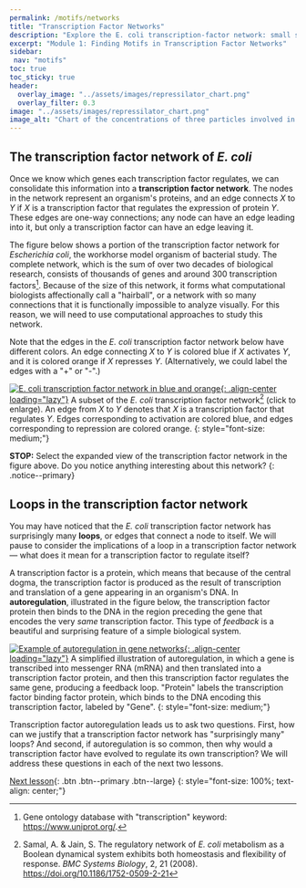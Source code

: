 ```yaml
---
permalink: /motifs/networks
title: "Transcription Factor Networks"
description: "Explore the E. coli transcription-factor network: small subgraph patterns that reveal underlying design principles."
excerpt: "Module 1: Finding Motifs in Transcription Factor Networks"
sidebar:
 nav: "motifs"
toc: true
toc_sticky: true
header:
  overlay_image: "../assets/images/repressilator_chart.png"
  overlay_filter: 0.3
image: "../assets/images/repressilator_chart.png"
image_alt: "Chart of the concentrations of three particles involved in the repressilator, a synthetic biological oscillating system."
---
```


## The transcription factor network of *E. coli*

Once we know which genes each transcription factor regulates, we can consolidate this information into a **transcription factor network**. The nodes in the network represent an organism's proteins, and an edge connects *X* to *Y* if *X* is a transcription factor that regulates the expression of protein *Y*. These edges are one-way connections; any node can have an edge leading into it, but only a transcription factor can have an edge leaving it.

The figure below shows a portion of the transcription factor network for *Escherichia coli*, the workhorse model organism of bacterial study. The complete network, which is the sum of over two decades of biological research, consists of thousands of genes and around 300 transcription factors[^tfNumber]. Because of the size of this network, it forms what computational biologists affectionally call a "hairball", or a network with so many connections that it is functionally impossible to analyze visually. For this reason, we will need to use computational approaches to study this network.

Note that the edges in the *E. coli* transcription factor network below have different colors. An edge connecting *X* to *Y* is colored blue if *X* activates *Y*, and it is colored orange if *X* represses *Y*. (Alternatively, we could label the edges with a "+" or "-".)

[![E. coli transcription factor network in blue and orange](../assets/images/600px/e_coli_tf_network_blue_orange.png){: .align-center loading="lazy"}](../assets/images/e_coli_tf_network_blue_orange.png)
A subset of the *E. coli* transcription factor network[^eColiNetwork] (click to enlarge). An edge from *X* to *Y* denotes that *X* is a transcription factor that regulates *Y*. Edges corresponding to activation are colored blue, and edges corresponding to repression are colored orange.
{: style="font-size: medium;"}

**STOP:** Select the expanded view of the transcription factor network in the figure above. Do you notice anything interesting about this network?
{: .notice--primary}

## Loops in the transcription factor network

You may have noticed that the *E. coli* transcription factor network has surprisingly many **loops**, or edges that connect a node to itself. We will pause to consider the implications of a loop in a transcription factor network — what does it mean for a transcription factor to regulate itself?

A transcription factor is a protein, which means that because of the central dogma, the transcription factor is produced as the result of transcription and translation of a gene appearing in an organism's DNA. In **autoregulation**, illustrated in the figure below, the transcription factor protein then binds to the DNA in the region preceding the gene that encodes the very *same* transcription factor. This type of *feedback* is a beautiful and surprising feature of a simple biological system.

[![Example of autoregulation in gene networks](../assets/images/600px/autoregulation_example.png){: .align-center loading="lazy"}](../assets/images/autoregulation_example.png)
A simplified illustration of autoregulation, in which a gene is transcribed into messenger RNA (mRNA) and then translated into a transcription factor protein, and then this transcription factor regulates the same gene, producing a feedback loop. "Protein" labels the transcription factor binding factor protein, which binds to the DNA encoding this transcription factor, labeled by "Gene".
{: style="font-size: medium;"}

Transcription factor autoregulation leads us to ask two questions. First, how can we justify that a transcription factor network has "surprisingly many" loops? And second, if autoregulation is so common, then why would a transcription factor have evolved to regulate its own transcription? We will address these questions in each of the next two lessons.

[Next lesson](autoregulation){: .btn .btn--primary .btn--large}
{: style="font-size: 100%; text-align: center;"}

[^scNetwork]: Lee, T. I., Rinaldi, N. J., Robert, F., Odom, D. T., Bar-Joseph, Z., Gerber, G. K., … Young, R. A. (2002). Transcriptional regulatory networks in Saccharomyces cerevisiae. Science, 298(5594), 799–804. https://doi.org/10.1126/science.1075090

[^eColiNetwork]: Samal, A. & Jain, S. The regulatory network of *E. coli* metabolism as a Boolean dynamical system exhibits both homeostasis and flexibility of response. *BMC Systems Biology*,  2, 21 (2008). https://doi.org/10.1186/1752-0509-2-21

[^auto]: Arani, B. M. S., Mahmoudi, M., Lahti, L., González, J., & Wit, E. C. (2018). Stability estimation of autoregulated genes under Michaelis-Menten-type kinetics. Physical Review E, 97, 62407. [https://doi.org/10.1103/PhysRevE.97.062407](https://doi.org/10.1103/PhysRevE.97.062407)

[^tfNumber]: Gene ontology database with "transcription" keyword: https://www.uniprot.org/.
